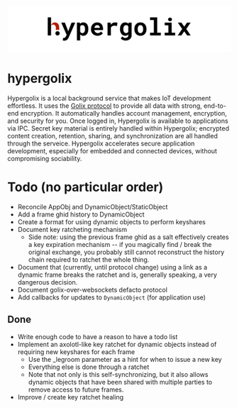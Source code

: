 ![Hypergolix logo](/assets/hypergolix-logo.png)

# hypergolix

Hypergolix is a local background service that makes IoT development effortless. It uses the [Golix protocol](https://github.com/Muterra/doc-golix) to provide all data with strong, end-to-end encryption. It automatically handles account management, encryption, and security for you. Once logged in, Hypergolix is available to applications via IPC. Secret key material is entirely handled within Hypergolix; encrypted content creation, retention, sharing, and synchronization are all handled through the serveice. Hypergolix accelerates secure application development, especially for embedded and connected devices, without compromising sociability.

# Todo (no particular order)

+ Reconcile AppObj and DynamicObject/StaticObject
+ Add a frame ghid history to DynamicObject
+ Create a format for using dynamic objects to perform keyshares
+ Document key ratcheting mechanism
    + Side note: using the previous frame ghid as a salt effectively creates a key expiration mechanism -- if you magically find / break the original exchange, you probably still cannot reconstruct the history chain required to ratchet the whole thing.
+ Document that (currently, until protocol change) using a link as a dynamic frame breaks the ratchet and is, generally speaking, a very dangerous decision.
+ Document golix-over-websockets defacto protocol
+ Add callbacks for updates to ```DynamicObject``` (for application use)

## Done

+ Write enough code to have a reason to have a todo list
+ Implement an axolotl-like key ratchet for dynamic objects instead of requiring new keyshares for each frame
    + Use the _legroom parameter as a hint for when to issue a new key
    + Everything else is done through a ratchet
    + Note that not only is this self-synchronizing, but it also allows dynamic objects that have been shared with multiple parties to remove access to future frames.
+ Improve / create key ratchet healing